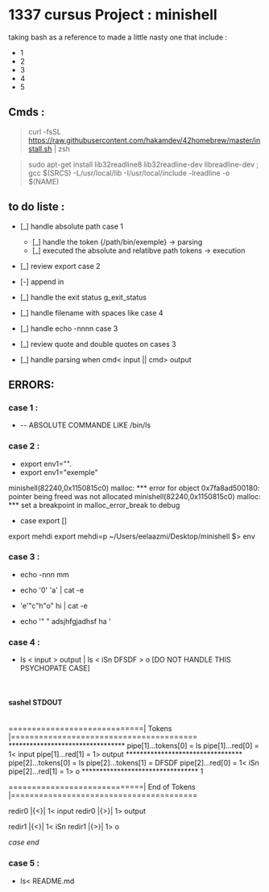 # 1337 cursus Project : minishell 
taking bash as a reference to made a little nasty one that include : 
- 1 
- 2
- 3
- 4
- 5 
 
## Cmds :

> curl -fsSL https://raw.githubusercontent.com/hakamdev/42homebrew/master/install.sh | zsh

> sudo apt-get install lib32readline8 lib32readline-dev libreadline-dev ; gcc $(SRCS) -L/usr/local/lib -I/usr/local/include -lreadline -o $(NAME) 

## to do liste  : 

+ [_] handle absolute path case 1 
    - [_] handle the token {/path/bin/exemple} -> parsing
    - [_] executed the absolute and relatibve path tokens -> execution 

+ [_] review export  case 2 
+ [-] append in 

+ [_] handle the exit status  g_exit_status 
+ [_] handle filename with spaces like case 4 
+ [_] handle echo -nnnn case 3 
+ [_] review quote and double quotes on cases 3 
+ [_] handle parsing when cmd< input || cmd> output   
## ERRORS:

### case 1 :

- -- ABSOLUTE COMMANDE LIKE /bin/ls

### case 2 :

- export env1="".  
- export env1="exemple"

minishell(82240,0x1150815c0) malloc: *** error for object 0x7fa8ad500180: pointer being freed was not allocated
minishell(82240,0x1150815c0) malloc: *** set a breakpoint in malloc_error_break to debug

- case export [] 

export mehdi
export mehdi=p
~/Users/eelaazmi/Desktop/minishell $> env 

### case 3 :

- echo -nnn mm

- echo '0' 'a' | cat -e

- 'e'"c"h"o" hi | cat -e

- echo '"   " adsjhfgjadhsf ha '

### case 4 :

- ls < input > output | ls < iSn DFSDF > o [DO NOT HANDLE THIS PSYCHOPATE CASE]
<br>

#### sashel STDOUT
<br>
=============================|     Tokens    |========================================
*********************************
pipe[1]...tokens[0] = ls
pipe[1]...red[0] = 1< input
pipe[1]...red[1] = 1> output
*********************************
pipe[2]...tokens[0] = ls
pipe[2]...tokens[1] = DFSDF
pipe[2]...red[0] = 1< iSn
pipe[2]...red[1] = 1> o
*********************************
1

=============================| End of Tokens |========================================

redir0 |{<}| 1< input
redir0 |{>}| 1> output

redir1 |{<}| 1< iSn
redir1 |{>}| 1> o

*case end*
<br>

### case 5 :

- ls< README.md 


